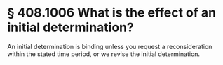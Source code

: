 # § 408.1006   What is the effect of an initial determination?

An initial determination is binding unless you request a reconsideration within the stated time period, or we revise the initial determination.





